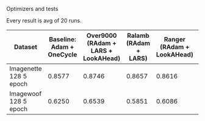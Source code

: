Optimizers and tests 

Every result is avg of 20 runs.

| Dataset  | Baseline: Adam + OneCycle | Over9000 (RAdam + LARS + LookAHead) | Ralamb (RAdam + LARS) | Ranger (RAdam + LookAHead)| Novograd | Radam | 
| ------------- | ------------- | --|-- | -- | -- | -- |
| Imagenette 128 5 epoch | 0.8577  | 0.8746 | 0.8657 | 0.8616 | 0.8724 | |
| Imagewoof 128 5 epoch  | 0.6250  | 0.6539 | 0.5851 | 0.6086 | 0.6189 | 0.542 |
